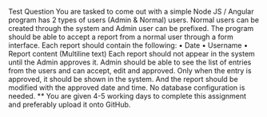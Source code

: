 Test Question
You are tasked to come out with a simple Node JS / Angular program has 2 types of users (Admin & Normal) users.
Normal users can be created through the system and Admin user can be prefixed.
The program should be able to accept a report from a normal user through a form interface. 
Each report should contain the following:
	•	Date
	•	Username
	•	Report content (Multiline text)
 Each report should not appear in the system until the Admin approves it.
Admin should be able to see the list of entries from the users and can accept, edit and approved.
Only when the entry is approved, it should be shown in the system. And the report should be modified with the approved date and time. 
No database configuration is needed.
** You are given 4-5 working days to complete this assignment and preferably upload it onto GitHub.
